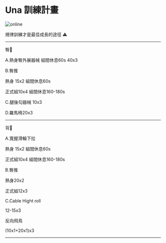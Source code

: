 <html>
  <head>
    <meta charset="UTF-8">
   
  </head>
  <body>
    <h1>Una  訓練計畫</h1>
    <img src="https://custom-images.strikinglycdn.com/res/hrscywv4p/image/upload/c_limit,fl_lossy,h_600,w_800,f_auto,q_auto/6854615/492705_919805.jpeg" alt="online">
    <p>規律訓練才是最佳成長的途徑 ⚠️</p>
    <hr>
    <p>臀🍑</p>
    <p>A.熱身臀外展器械 組間休息60s 40x3</p>
       <p>B.臀推 </p>
    <p>    熱身 15x2 組間休息60s</p>
    <p>    正式組10x4 組間休息160-180s</p>
        <p>C.腿後勾器械 10x3</p>
      <p>D.羅馬椅20x3</p>
    <hr>
</body>
</html>
  <p>背🐚</p>
 <p>A.寬握滑輪下拉</p>
 <p> 熱身 15x2 組間休息60s</p>
 <p> 正式組10x4 組間休息160-180s</p>
       <p>B.臀推 </p>
    <p>    熱身20x2</p>
    <p>   正式組12x3</p>
        <p>C.Cable Hight roll</p>
        <p>12-15x3</p>
      <p>反向飛鳥</p>
<p>(10x1+20x1)x3<p>
   <hr>
